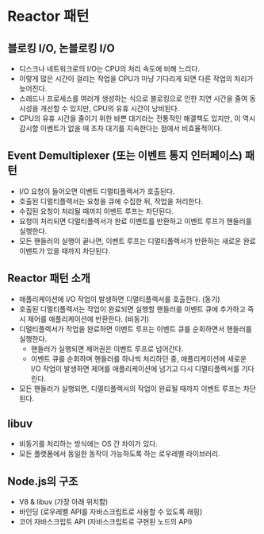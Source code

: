 # Reactor 패턴

## 블로킹 I/O, 논블로킹 I/O

* 디스크나 네트워크로의 I/O는 CPU의 처리 속도에 비해 느리다.
* 이렇게 많은 시간이 걸리는 작업을 CPU가 마냥 기다리게 되면 다른 작업의 처리가 늦어진다.
* 스레드나 프로세스를 여러개 생성하는 식으로 블로킹으로 인한 지연 시간을 줄여 동시성을 개선할 수 있지만, CPU의 유휴 시간이 낭비된다.
* CPU의 유휴 시간을 줄이기 위한 바쁜 대기라는 전통적인 해결책도 있지만, 이 역시 감시할 이벤트가 없을 때 조차 대기를 지속한다는 점에서 비효율적이다.

## Event Demultiplexer (또는 이벤트 통지 인터페이스) 패턴

* I/O 요청이 들어오면 이벤트 디멀티플렉서가 호출된다.
* 호출된 디멀티플렉서는 요청을 큐에 수집한 뒤, 작업을 처리한다.
* 수집된 요청이 처리될 때까지 이벤트 루프는 차단된다.
* 요청이 처리되면 디멀티플렉서가 완료 이벤트를 반환하고 이벤트 루프가 핸들러를 실행한다.
* 모든 핸들러의 실행이 끝나면, 이벤트 루프는 디멀티플렉서가 반환하는 새로운 완료 이벤트가 있을 때까지 차단된다.

## Reactor 패턴 소개

* 애플리케이션에 I/O 작업이 발생하면 디멀티플렉서를 호출한다. (동기)
* 호출된 디멀티플렉서는 작업이 완료되면 실행할 핸들러를 이벤트 큐에 추가하고 즉시 제어를 애플리케이션에 반환한다. (비동기)
* 디멀티플렉서가 작업을 완료하면 이벤트 루프는 이벤트 큐를 순회하면서 핸들러를 실행한다.
  * 핸들러가 실행되면 제어권은 이벤트 루프로 넘어간다.
  * 이벤트 큐를 순회하며 핸들러를 하나씩 처리하던 중, 애플리케이션에 새로운 I/O 작업이 발생하면 제어를 애플리케이션에 넘기고 다시 디멀티플렉서를 기다린다.
* 모든 핸들러가 실행되면, 디멀티플렉서의 작업이 완료될 때까지 이벤트 루프는 차단된다.

## libuv

* 비동기를 처리하는 방식에는 OS 간 차이가 있다.
* 모든 플랫폼에서 동일한 동작이 가능하도록 하는 로우레벨 라이브러리.

## Node.js의 구조

* V8 & libuv (가장 아래 위치함)
* 바인딩 (로우레벨 API를 자바스크립트로 사용할 수 있도록 래핑)
* 코어 자바스크립트 API (자바스크립트로 구현된 노드의 API)
